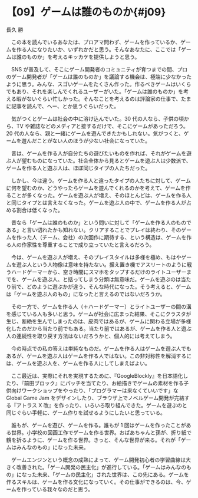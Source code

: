# 【09】ゲームは誰のものか{#j09}

<div class="author">長久 勝</div>

　この本を読んでいるあなたは、プロアマ問わず、ゲームを作っているか、ゲームを作る人になりたいか、いずれかだと思う。そんなあなたに、ここでは「ゲームは誰のものか」を考えるキッカケを提供しようと思う。

　SNS が普及して、そこにゲーム開発者のコミュニティが育つまでの間、プロのゲーム開発者が「ゲームは誰のものか」を議論する機会は、極端に少なかったように思う。みんな、スゴいゲームをたくさん作った。作るべきゲームはいくらでもあり、それを楽しんでくれるユーザーがいた。「ゲームは誰のものか」を考える暇がないぐらい忙しかった。そんなことを考えるのは評論家の仕事で、たまに記事を読んで、へー、とか思うぐらいだった。

　気がつくとゲームは社会の中に溶け込んでいた。30 代の人なら、子供の頃から、TV や雑誌などのメディアと接するだけで、そこにゲームがあっただろう。20 代の人なら、親と一緒にゲームを遊んできたかもしれない。気がつくと、ゲームを遊んだことがない人のほうが少ない社会になっていた。

　昔は、ゲームを作る人が自分たちの遊びたいものを作れば、それがゲームを遊ぶ人が望むものになっていた。社会全体から見るとゲームを遊ぶ人は少数派で、ゲームを作る人と遊ぶ人は、ほぼ同じタイプの人たちだった。

　しかし、今は違う。ゲームを作る人と違ったタイプの人たちに対して、ゲームに何を望むのか、どうやったらゲームを遊んでくれるのかを考えて、ゲームを作ることが多くなった。ゲームを遊ぶ人が増え、そのほとんどは、ゲームを作る人と同じタイプとは言えなくなった。ゲームを遊ぶ人の中で、ゲームを作る人が占める割合は低くなった。

　昔なら「ゲームは誰のものか」という問いに対して「ゲームを作る人のものである」と言い切れたかも知れない。クリアすることでプレイは終わり、そのゲームを作った人（チーム、会社）の次回作に期待する、という構造は、ゲームを作る人の作家性を尊重することで成り立っていたと言えるだろう。

　今は、ゲームを遊ぶ人が増え、そのプレイスタイルは多様を極め、もはやゲームを遊ぶ人という人物像は意味を持たない。据え置き機でアスリートのように戦うハードゲーマーから、空き時間にスマホをタップするだけのライトユーザーまでを、ゲームを遊ぶ人、と括ってしまう分類は無意味だ。ゲームを遊ぶのは当たり前で、どのように遊ぶかが違う、そんな時代になった。そう考えると、ゲームは「ゲームを遊ぶ人のもの」になったと言えるのではないだろうか。

　その一方で、ゲームを作る人（＋ハードゲーマー）とライトユーザーの間の溝を感じている人も多いと思う。ゲームが社会に広まった結果、そこにクラスタが生じ、断絶を生んでしまったのは、皮肉ではあるが、ゲームに関わる立場が多様化したのだから当たり前でもある。当たり前ではあるが、ゲームを作る人と遊ぶ人の連続性を取り戻す方法はないだろうかと、個人的には考えてしまう。

　今の時点での私の答えは単純なものだ。ゲームを作る人はゲームを遊ぶ人でもあるが、ゲームを遊ぶ人はゲームを作る人ではない。この非対称性を解消するには、ゲームを遊ぶ人を、ゲームを作る人にしてしまえばよい。

　ここ最近は、実際にそれを実現するために、『GoogleBlockly』を日本語化したり、『前田ブロック』にパッチを当てたり、お絵描きでゲームの素材を作る子供向けワークショップをやったり、「プログラマーは来なくていいです」な Global Game Jam をデザインしたり、ブラウザ上でノベルゲーム開発が完結する『アトラス X 改』を作ったり、いろいろ取り組んできた。ゲームを遊ぶのと同じぐらい手軽に、ゲーム作りを試せるようにしたいと思っている。

　誰もが、ゲームを遊び、ゲームを作る。誰もが 1 回はゲームを作ったことがある世界。小学校の図画工作でゲームを作る世界。おばあちゃんと孫が、折り紙で鶴を折るように、ゲームを作る世界。きっと、そんな世界が来る。それが「ゲームはみんなのもの」になった未来。

　ゲームエンジンという概念の成熟によって、ゲーム開発初心者の学習曲線は大きく改善された。「ゲーム開発の民主化」が進行している。「ゲームはみんなのもの」になった未来、「ゲームの民主化」された世界は、この先にある。ゲームを作るスキルは、ゲームを作る文化になっていく。その仕事ができるのは、今、ゲームを作っている我々なのだと思う。
